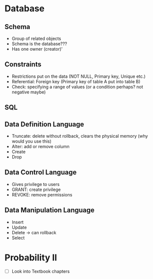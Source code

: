 # Database 
## Schema
- Group of related objects 
- Schema is the database???
- Has one owner (creator)'
## Constraints
- Restrictions put on the data (NOT NULL, Primary key, Unique etc.)
- Referential:  Foreign key (Primary key of table A put into table B)
- Check: specifying a range of values (or a condition perhaps? not negative maybe)

## SQL
## Data Definition Language
- Truncate: delete without rollback, clears the physical memory (why would you use this)
- Alter: add or remove column
- Create
- Drop

## Data Control Language
- Gives privilege to users
- GRANT: create privilege 
- REVOKE: remove permissions
## Data Manipulation Language
- Insert
- Update
- Delete -> can rollback
- Select

# Probability II 
- [ ] Look into Textbook chapters